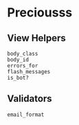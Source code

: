 Preciousss
==========

View Helpers
------------

    body_class
    body_id
    errors_for
    flash_messages
    is_bot?

Validators
----------

    email_format
